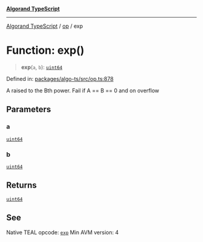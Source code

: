 [**Algorand TypeScript**](../../README.md)

***

[Algorand TypeScript](../../modules.md) / [op](../README.md) / exp

# Function: exp()

> **exp**(`a`, `b`): [`uint64`](../../index/type-aliases/uint64.md)

Defined in: [packages/algo-ts/src/op.ts:878](https://github.com/algorandfoundation/puya-ts/blob/main/packages/algo-ts/src/op.ts#L878)

A raised to the Bth power. Fail if A == B == 0 and on overflow

## Parameters

### a

[`uint64`](../../index/type-aliases/uint64.md)

### b

[`uint64`](../../index/type-aliases/uint64.md)

## Returns

[`uint64`](../../index/type-aliases/uint64.md)

## See

Native TEAL opcode: [`exp`](https://dev.algorand.co/reference/algorand-teal/opcodes#exp)
Min AVM version: 4

